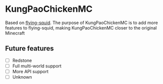 KungPaoChickenMC
================
Based on [flying-squid](https://github.com/PrismarineJS/flying-squid). The purpose of KungPaoChickenMC is to add more features to flying-squid, making KungPaoChickenMC closer to the original Minecraft

## Future features
- [ ] Redstone
- [ ] Full multi-world support
- [ ] More API support
- [ ] Unknown
